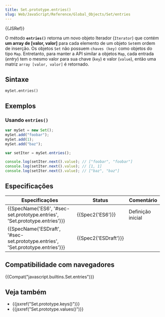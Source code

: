 ```yaml
---
title: Set.prototype.entries()
slug: Web/JavaScript/Reference/Global_Objects/Set/entries
---
```


{{JSRef}}

O método **`entries()`** retorna um novo objeto Iterador (`Iterator`) que contém **um array de \[valor, valor]** para cada elemento de um objeto `Set`em ordem de inserção. Os objetos `Set` não possuem `chaves (key)` como objetos do tipo `Map`. Entretanto, para manter a API similar a objetos `Map`, cada entrada (_entry_) tem o mesmo valor para sua chave (`key`) e valor (`value`), então uma matriz `array [valor, valor]` é retornado.

## Sintaxe

```
mySet.entries()
```

## Exemplos

### Usando `entries()`

```js
var mySet = new Set();
mySet.add("foobar");
mySet.add(1);
mySet.add("baz");

var setIter = mySet.entries();

console.log(setIter.next().value); // ["foobar", "foobar"]
console.log(setIter.next().value); // [1, 1]
console.log(setIter.next().value); // ["baz", "baz"]
```

## Especificações

| Especificações                                                                 | Status               | Comentário        |
| ------------------------------------------------------------------------------ | -------------------- | ----------------- |
| {{SpecName('ES6', '#sec-set.prototype.entries', 'Set.prototype.entries')}}     | {{Spec2('ES6')}}     | Definição inicial |
| {{SpecName('ESDraft', '#sec-set.prototype.entries', 'Set.prototype.entries')}} | {{Spec2('ESDraft')}} |                   |

## Compatibilidade com navegadores

{{Compat("javascript.builtins.Set.entries")}}

## Veja também

- {{jsxref("Set.prototype.keys()")}}
- {{jsxref("Set.prototype.values()")}}

